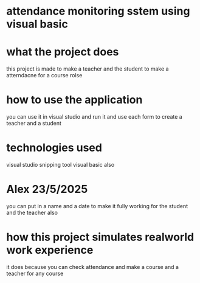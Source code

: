 
# attendance monitoring sstem using visual basic 


# what the project does  
this project is made to make a teacher and the student to make a atterndacne for a course rolse 
# how to use the application
you can use it in visual studio and run it and use each form to create a teacher and a student

# technologies used
visual studio snipping tool visual basic also


# Alex 23/5/2025 
you can put in a name and a date to make it fully working for the student and the teacher also 

# how this project simulates realworld work experience 
it does because you can check attendance and make a course and a teacher for any course 



